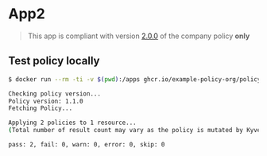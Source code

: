 # App2

> This app is compliant with version [2.0.0](https://github.com/example-policy-org/policy/releases/tag/2.0.0) of the company policy **only**

## Test policy locally

```bash
$ docker run --rm -ti -v $(pwd):/apps ghcr.io/example-policy-org/policy-checker

Checking policy version...
Policy version: 1.1.0
Fetching Policy...

Applying 2 policies to 1 resource...
(Total number of result count may vary as the policy is mutated by Kyverno. To check the mutated policy please try with log level 5)

pass: 2, fail: 0, warn: 0, error: 0, skip: 0
```
